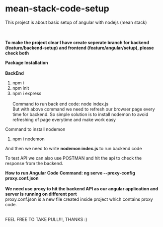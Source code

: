 # mean-stack-code-setup
This project is about basic setup of angular with nodejs (mean stack)  <br><br><br>

**To make the project clear I have create seperate branch for backend (feature/backend-setup) and frontend (feature/angular/setup), please check both**

**Package Installation** <br><br>
**BackEnd**
1. npm i <br>
2. npm init <br>
3. npm i express <br> <br>
Command to run back end code: node index.js <br>
But with above command we need to refresh our browser page every time for backend. So simple solution is to install nodemon to avoid refreshing of page everytime and make work easy

Command to install nodemon
1. npm i nodemon <br>

And then we need to write **nodemon index.js** to run backend code <br>

To test API we can also use POSTMAN and hit the api to check the response from the backend.

**How to run Angular Code**
**Command: ng serve --proxy-config proxy.conf.json** <br><br>
**We need use proxy to hit the backend API as our angular application and server is running on different port** <br>
proxy.conf.json is a new file created inside project which contains proxy code. <br><Br>

FEEL FREE TO TAKE PULL!!!, THANKS :)
